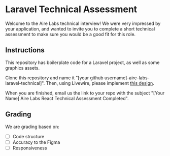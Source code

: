# Laravel Technical Assessment

Welcome to the Aire Labs technical interview! We were very impressed by your application, and wanted to invite you to complete a short technical assessment to make sure you would be a good fit for this role.

## Instructions

This repository has boilerplate code for a Laravel project, as well as some graphics assets.

Clone this repository and name it "[your github username]-aire-labs-laravel-technical]". Then, using Livewire, please implement [this design](https://www.figma.com/file/n9fw5W1l4S7FyyV7qadnW2/Technical-Assessment?type=design&node-id=0%3A1&mode=design&t=YjDVnlWZmevfQ8JU-1).

When you are finished, email us the link to your repo with the subject "[Your Name] Aire Labs React Technical Assessment Completed".

## Grading

We are grading based on:

-   [ ] Code structure
-   [ ] Accuracy to the Figma
-   [ ] Responsiveness
